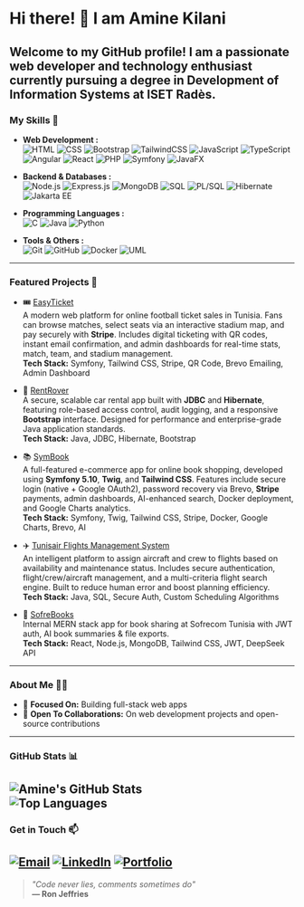 # Hi there! 👋 I am Amine Kilani
Welcome to my GitHub profile! I am a passionate **web developer** and **technology enthusiast** currently pursuing a degree in **Development of Information Systems** at ISET Radès.  
---
### My Skills 🚀  
- **Web Development :**  
  ![HTML](https://img.shields.io/badge/HTML5-E34F26?style=for-the-badge&logo=html5&logoColor=white)
  ![CSS](https://img.shields.io/badge/CSS3-1572B6?style=for-the-badge&logo=css3&logoColor=white)
  ![Bootstrap](https://img.shields.io/badge/Bootstrap-563D7C?style=for-the-badge&logo=bootstrap&logoColor=white)
  ![TailwindCSS](https://img.shields.io/badge/Tailwind_CSS-38B2AC?style=for-the-badge&logo=tailwind-css&logoColor=white)
  ![JavaScript](https://img.shields.io/badge/JavaScript-F7DF1E?style=for-the-badge&logo=javascript&logoColor=black)
  ![TypeScript](https://img.shields.io/badge/TypeScript-3178C6?style=for-the-badge&logo=typescript&logoColor=white)
  ![Angular](https://img.shields.io/badge/Angular-DD0031?style=for-the-badge&logo=angular&logoColor=white)
  ![React](https://img.shields.io/badge/React-61DAFB?style=for-the-badge&logo=react&logoColor=black)
  ![PHP](https://img.shields.io/badge/PHP-777BB4?style=for-the-badge&logo=php&logoColor=white)
  ![Symfony](https://img.shields.io/badge/Symfony-000000?style=for-the-badge&logo=symfony&logoColor=white)
  ![JavaFX](https://img.shields.io/badge/JavaFX-8CC84B?style=for-the-badge&logo=java&logoColor=white)

- **Backend & Databases :**  
  ![Node.js](https://img.shields.io/badge/Node.js-339933?style=for-the-badge&logo=node.js&logoColor=white)
  ![Express.js](https://img.shields.io/badge/Express.js-000000?style=for-the-badge&logo=express&logoColor=white)
  ![MongoDB](https://img.shields.io/badge/MongoDB-47A248?style=for-the-badge&logo=mongodb&logoColor=white)
  ![SQL](https://img.shields.io/badge/SQL-4479A1?style=for-the-badge&logo=postgresql&logoColor=white)
  ![PL/SQL](https://img.shields.io/badge/PL%2FSQL-F80000?style=for-the-badge&logo=oracle&logoColor=white)
  ![Hibernate](https://img.shields.io/badge/Hibernate-59666C?style=for-the-badge&logo=hibernate&logoColor=white)
  ![Jakarta EE](https://img.shields.io/badge/Jakarta_EE-ED8B00?style=for-the-badge&logo=java&logoColor=white)

- **Programming Languages :**  
  ![C](https://img.shields.io/badge/C-A8B9CC?style=for-the-badge&logo=c&logoColor=white)
  ![Java](https://img.shields.io/badge/Java-007396?style=for-the-badge&logo=coffeescript&logoColor=orange)
  ![Python](https://img.shields.io/badge/Python-3776AB?style=for-the-badge&logo=python&logoColor=white)

- **Tools & Others :**  
  ![Git](https://img.shields.io/badge/Git-F05032?style=for-the-badge&logo=git&logoColor=white)
  ![GitHub](https://img.shields.io/badge/GitHub-181717?style=for-the-badge&logo=github&logoColor=white)
  ![Docker](https://img.shields.io/badge/Docker-2496ED?style=for-the-badge&logo=docker&logoColor=white)
  ![UML](https://img.shields.io/badge/UML-006699?style=for-the-badge&logoColor=white)
---
### Featured Projects 💼  
- 🎟️ [EasyTicket](https://github.com/amineekilani/easyticket)  
  A modern web platform for online football ticket sales in Tunisia. Fans can browse matches, select seats via an interactive stadium map, and pay securely with **Stripe**. Includes digital ticketing with QR codes, instant email confirmation, and admin dashboards for real-time stats, match, team, and stadium management.  
  **Tech Stack:** Symfony, Tailwind CSS, Stripe, QR Code, Brevo Emailing, Admin Dashboard

- 🚗 [RentRover](https://github.com/BahaManai/J2EE-Car-rental-system)  
  A secure, scalable car rental app built with **JDBC** and **Hibernate**, featuring role-based access control, audit logging, and a responsive **Bootstrap** interface. Designed for performance and enterprise-grade Java application standards.  
  **Tech Stack:** Java, JDBC, Hibernate, Bootstrap

- 📚 [SymBook](https://github.com/amineekilani/symbook)  
  A full-featured e-commerce app for online book shopping, developed using **Symfony 5.10**, **Twig**, and **Tailwind CSS**. Features include secure login (native + Google OAuth2), password recovery via Brevo, **Stripe** payments, admin dashboards, AI-enhanced search, Docker deployment, and Google Charts analytics.  
  **Tech Stack:** Symfony, Twig, Tailwind CSS, Stripe, Docker, Google Charts, Brevo, AI

- ✈️ [Tunisair Flights Management System](https://github.com/ghada-yaac/tunisair)  
  An intelligent platform to assign aircraft and crew to flights based on availability and maintenance status. Includes secure authentication, flight/crew/aircraft management, and a multi-criteria flight search engine. Built to reduce human error and boost planning efficiency.  
  **Tech Stack:** Java, SQL, Secure Auth, Custom Scheduling Algorithms

- 🔗 [SofreBooks](https://github.com/amineekilani/sofrebooks)  
  Internal MERN stack app for book sharing at Sofrecom Tunisia with JWT auth, AI book summaries & file exports.  
  **Tech Stack:** React, Node.js, MongoDB, Tailwind CSS, JWT, DeepSeek API
---
### About Me 🧑‍💻  
- 🎯 **Focused On:** Building full-stack web apps  
- 🤝 **Open To Collaborations:** On web development projects and open-source contributions  
---
### GitHub Stats 📊  
![Amine's GitHub Stats](https://github-readme-stats.vercel.app/api?username=amineekilani&show_icons=true&theme=radical)  
![Top Languages](https://github-readme-stats.vercel.app/api/top-langs/?username=amineekilani&layout=compact&theme=radical)
---
### Get in Touch 📫  
[![Email](https://img.shields.io/badge/Gmail-EA4335?style=for-the-badge&logo=gmail&logoColor=white)](mailto:amine.kilani@ieee.org)
[![LinkedIn](https://img.shields.io/badge/LinkedIn-0A66C2?style=for-the-badge&logo=linkedin&logoColor=white)](https://www.linkedin.com/in/aminekilani)
[![Portfolio](https://img.shields.io/badge/Portfolio-24292E?style=for-the-badge&logo=githubpages&logoColor=white)](https://amineekilani.github.io/portfolio)  
---
> _"Code never lies, comments sometimes do"_  
> **— Ron Jeffries**
